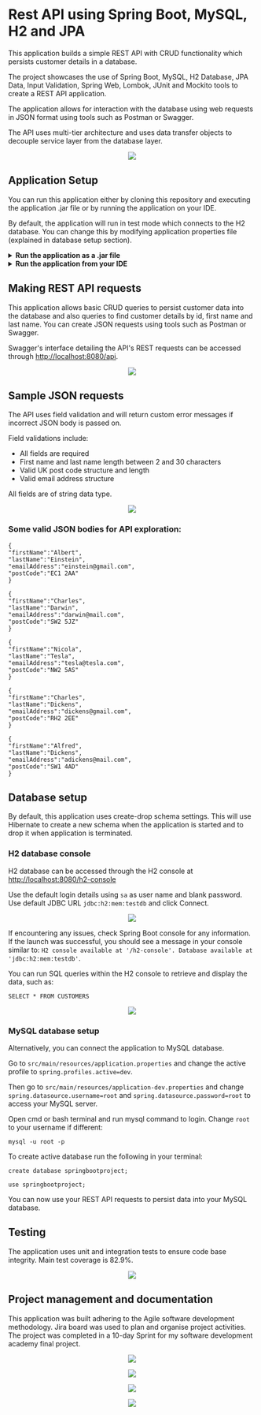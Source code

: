 # Rest API using Spring Boot, MySQL, H2 and JPA

This application builds a simple REST API with CRUD functionality which persists customer details in a database.

The project showcases the use of Spring Boot, MySQL, H2 Database, JPA Data, Input Validation, Spring Web, Lombok, JUnit and Mockito tools to create a REST API application.

The application allows for interaction with the database using web requests in JSON format using tools such as Postman or Swagger.

The API uses multi-tier architecture and uses data transfer objects to decouple service layer from the database layer.

<p align="center">
<img src=https://i.postimg.cc/g2QZ8HV1/ERD-and-flow-drawio.png>
</p>

## Application Setup

You can run this application either by cloning this repository and executing the application .jar file or by running the application on your IDE.

By default, the application will run in test mode which connects to the H2 database. You can change this by modifying application properties file (explained in database setup section).

<details>
<summary><b>Run the application as a .jar file</b></summary>

Download the .zip archive of the project files

Open SpringBootProject-0.0.1-SNAPSHOT.jar file from the root directory. Open cmd or bash terminal and run jps command to see if the application is running:

```
jps
```

To exit the application, run jps command in terminal again:

```
jps
```

Check the running application's ID and run taskkill command with the ID:

```
taskkill -f /PID <Application ID here>
```

This will terminate the application.
</details>

<details>
<summary><b>Run the application from your IDE</b></summary>

Clone the application:

```
git clone https://github.com/dovydasglb/SpringBootAPI.git
```

Open a bash terminal in project folder and run:

```
mvn spring-boot:run
```

By default this will run the application on <http://localhost:8080>.

</details>

## Making REST API requests

This application allows basic CRUD queries to persist customer data into the database and also queries to find customer details by id, first name and last name. You can create JSON requests using tools such as Postman or Swagger.

Swagger's interface detailing the API's REST requests can be accessed through <http://localhost:8080/api>.

<p align="center">
<img src=https://i.postimg.cc/855DPd2n/Opera-Snapshot-2022-03-15-162952-localhost.png>
</p>

## Sample JSON requests

The API uses field validation and will return custom error messages if incorrect JSON body is passed on.

Field validations include:

+ All fields are required
+ First name and last name length between 2 and 30 characters
+ Valid UK post code structure and length
+ Valid email address structure

All fields are of string data type.

<p align="center">
<img src=https://i.postimg.cc/W4HhqQKM/Postman.jpg>
</p>

### Some valid JSON bodies for API exploration:

```
{
"firstName":"Albert",
"lastName":"Einstein",
"emailAddress":"einstein@gmail.com",
"postCode":"EC1 2AA"
}
```

```
{
"firstName":"Charles",
"lastName":"Darwin",
"emailAddress":"darwin@mail.com",
"postCode":"SW2 5JZ"
}
```

```
{
"firstName":"Nicola",
"lastName":"Tesla",
"emailAddress":"tesla@tesla.com",
"postCode":"NW2 5AS"
}
```

```
{
"firstName":"Charles",
"lastName":"Dickens",
"emailAddress":"dickens@gmail.com",
"postCode":"RH2 2EE"
}
```

```
{
"firstName":"Alfred",
"lastName":"Dickens",
"emailAddress":"adickens@mail.com",
"postCode":"SW1 4AD"
}
```

## Database setup

By default, this application uses create-drop schema settings. This will use Hibernate to create a new schema when the application is started and to drop it when application is terminated.

### H2 database console

H2 database can be accessed through the H2 console at <http://localhost:8080/h2-console>

Use the default login details using `sa` as user name and blank password. Use default JDBC URL `jdbc:h2:mem:testdb` and click Connect.

<p align="center">
<img src=https://i.postimg.cc/0j8DW5HS/Opera-Snapshot-2022-03-16-105252-localhost.png>
</p>

If encountering any issues, check Spring Boot console for any information. If the launch was successful, you should see a message in your console similar to: `H2 console available at '/h2-console'. Database available at 'jdbc:h2:mem:testdb'`.

You can run SQL queries within the H2 console to retrieve and display the data, such as:
 ```
 SELECT * FROM CUSTOMERS
 ```

<p align="center">
<img src=https://i.postimg.cc/Ss4MRN4P/Opera-Snapshot-2022-03-16-105221-localhost.png>
</p>

### MySQL database setup

Alternatively, you can connect the application to MySQL database.

Go to `src/main/resources/application.properties` and change the active profile to `spring.profiles.active=dev`.

Then go to `src/main/resources/application-dev.properties` and change `spring.datasource.username=root` and `spring.datasource.password=root` to access your MySQL server.

Open cmd or bash terminal and run mysql command to login. Change `root` to your username if different:

```
mysql -u root -p
```

To create active database run the following in your terminal:

```
create database springbootproject;
```

```
use springbootproject;
```

You can now use your REST API requests to persist data into your MySQL database.

## Testing

The application uses unit and integration tests to ensure code base integrity. Main test coverage is 82.9%.

<p align="center">
<img src=https://i.postimg.cc/d3HTtbJZ/Tests.jpg>
</p>

## Project management and documentation

This application was built adhering to the Agile software development methodology. Jira board was used to plan and organise project activities. The project was completed in a 10-day Sprint for my software development academy final project.

<p align="center">
<img src=https://i.postimg.cc/VsFKygbj/Opera-Snapshot-2022-03-16-120621-dovydasgulbinas-atlassian-net.png>
</p>

<p align="center">
<img src=https://i.postimg.cc/d1YjpZsH/Opera-Snapshot-2022-03-16-120648-dovydasgulbinas-atlassian-net.png>
</p>

<p align="center">
<img src=https://i.postimg.cc/wMYQKy94/Riskassessment.jpg>
</p>

<p align="center">
<img src=https://i.postimg.cc/x8s8vhpG/Riskmatrix.jpg>
</p>